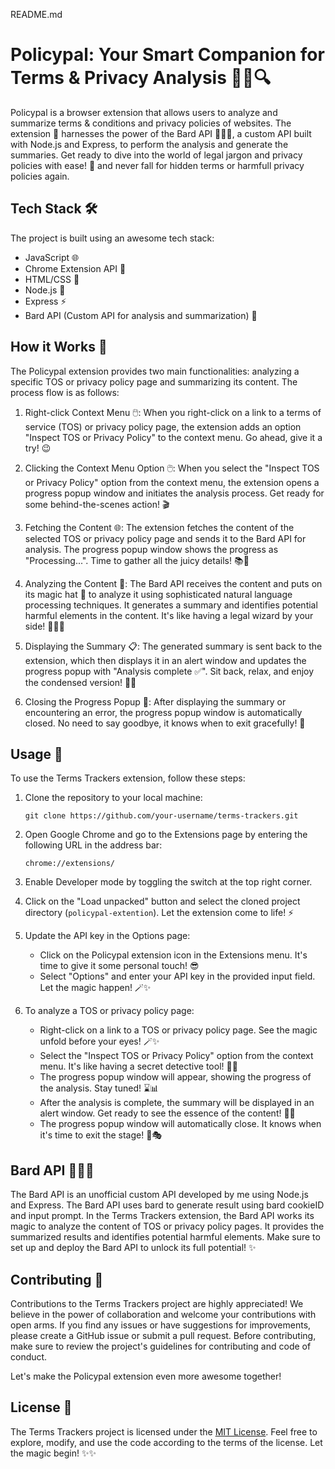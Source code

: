 README.md

# Policypal: Your Smart Companion for Terms & Privacy Analysis 🕵️‍♀️🔍

Policypal is a browser extension that allows users to analyze and summarize terms & conditions and privacy policies of websites. The extension 🚀 harnesses the power of the Bard API 🧙‍♂️✨, a custom API built with Node.js and Express, to perform the analysis and generate the summaries. Get ready to dive into the world of legal jargon and privacy policies with ease! 💪 and never fall for hidden terms or harmfull privacy policies again.

## Tech Stack 🛠️

The project is built using an awesome tech stack:

- JavaScript 🌐
- Chrome Extension API 🧩
- HTML/CSS 🎨
- Node.js 🚀
- Express ⚡️
- Bard API (Custom API for analysis and summarization) 🧪

## How it Works 🔄

The Policypal extension provides two main functionalities: analyzing a specific TOS or privacy policy page and summarizing its content. The process flow is as follows:

1. Right-click Context Menu 🖱️: When you right-click on a link to a terms of service (TOS) or privacy policy page, the extension adds an option "Inspect TOS or Privacy Policy" to the context menu. Go ahead, give it a try! 😉

2. Clicking the Context Menu Option 🖱️: When you select the "Inspect TOS or Privacy Policy" option from the context menu, the extension opens a progress popup window and initiates the analysis process. Get ready for some behind-the-scenes action! 🎬

3. Fetching the Content 🌐: The extension fetches the content of the selected TOS or privacy policy page and sends it to the Bard API for analysis. The progress popup window shows the progress as "Processing...". Time to gather all the juicy details! 📚🔎

4. Analyzing the Content 🔬: The Bard API receives the content and puts on its magic hat 🎩 to analyze it using sophisticated natural language processing techniques. It generates a summary and identifies potential harmful elements in the content. It's like having a legal wizard by your side! 🧙‍♂️✨

5. Displaying the Summary 📋: The generated summary is sent back to the extension, which then displays it in an alert window and updates the progress popup with "Analysis complete ✅". Sit back, relax, and enjoy the condensed version! 📖📝

6. Closing the Progress Popup 🚪: After displaying the summary or encountering an error, the progress popup window is automatically closed. No need to say goodbye, it knows when to exit gracefully! 👋

## Usage 🚀

To use the Terms Trackers extension, follow these steps:

1. Clone the repository to your local machine:

   ```shell
   git clone https://github.com/your-username/terms-trackers.git
   ```

2. Open Google Chrome and go to the Extensions page by entering the following URL in the address bar:

   ```
   chrome://extensions/
   ```

3. Enable Developer mode by toggling the switch at the top right corner.

4. Click on the "Load unpacked" button and select the cloned project directory (`policypal-extention`). Let the extension come to life! ⚡️

5. Update the API key in the Options page:
   - Click on the Policypal extension icon in the Extensions menu. It's time to give it some personal touch! 😎
   - Select "Options" and enter your API key in the provided input field. Let the magic happen! 🪄✨

6. To analyze a TOS or privacy policy page:
   - Right-click on a link to a TOS or privacy policy page. See the magic unfold before your eyes! 🪄✨
   - Select the "Inspect TOS or Privacy Policy" option from the context menu. It's like having a secret detective tool! 🕵️‍♂️
   - The progress popup window will appear, showing the progress of the analysis. Stay tuned! ⌛️📊
   - After the analysis is complete, the summary will be displayed in an alert window. Get ready to see the essence of the content! 🧪✨
   - The progress popup window will automatically close. It knows when it's time to exit the stage! 🚪🎭

## Bard API 🧙‍♂️🔮

The Bard API is an unofficial custom API developed by me using Node.js and Express. The Bard API uses bard to generate result using bard cookieID and input prompt. In the Terms Trackers extension, the Bard API works its magic to analyze the content of TOS or privacy policy pages. It provides the summarized results and identifies potential harmful elements. Make sure to set up and deploy the Bard API to unlock its full potential! ✨

## Contributing 🤝

Contributions to the Terms Trackers project are highly appreciated! We believe in the power of collaboration and welcome your contributions with open arms. If you find any issues or have suggestions for improvements, please create a GitHub issue or submit a pull request. Before contributing, make sure to review the project's guidelines for contributing and code of conduct.

Let's make the Policypal extension even more awesome together!

## License 📄

The Terms Trackers project is licensed under the [MIT License](https://opensource.org/licenses/MIT). Feel free to explore, modify, and use the code according to the terms of the license. Let the magic begin! ✨✨
